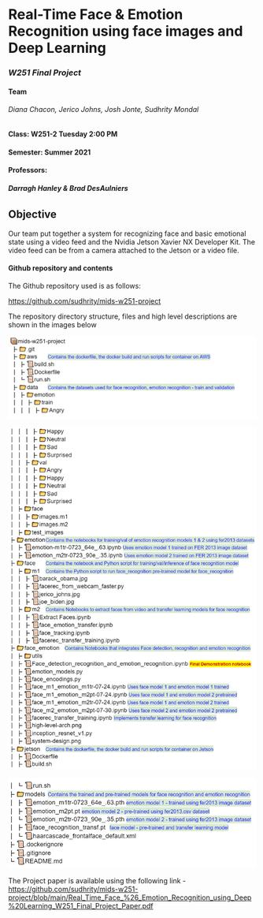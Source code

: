 # Real-Time Face & Emotion Recognition using face images and Deep Learning

### *W251 Final Project*



#### Team

###### Diana Chacon, Jerico Johns, Josh Jonte, Sudhrity Mondal

#### **Class: W251-2 Tuesday 2:00 PM** 
#### **Semester: Summer 2021**
#### Professors:

###### **Darragh Hanley & Brad DesAulniers**



## Objective

Our team put together a system for recognizing face and basic emotional state using a video feed and the Nvidia Jetson Xavier NX Developer Kit. The video feed can be from a camera attached to the Jetson or a video file.

#### Github repository and contents

The Github repository used is as follows:

https://github.com/sudhrity/mids-w251-project 

The repository directory structure, files and high level descriptions are shown in the images below

![this](folders_1.png)

![this](folders_2.png)

![this](folders_3.png)



The Project paper is available using the following link - https://github.com/sudhrity/mids-w251-project/blob/main/Real_Time_Face_%26_Emotion_Recognition_using_Deep%20Learning_W251_Final_Project_Paper.pdf









​	

